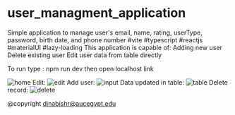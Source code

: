 # user_managment_application
Simple application to manage user's email, name, rating, userType, password, birth date, and phone number #vite #typescript #reactjs #materialUI #lazy-loading 
This application is capable of: 
Adding new user
Delete existing user
Edit user data from table directly

To run type : 
npm run dev 
then open localhost link


![home](https://user-images.githubusercontent.com/69760660/204160531-a22fa022-a3c0-4b41-8441-820a88d6162e.jpg)
Edit:
![edit](https://user-images.githubusercontent.com/69760660/204160730-2677609c-545f-4b82-88c6-273b01159c30.jpg)
Add user:
![input](https://user-images.githubusercontent.com/69760660/204160554-dd2b4fcb-cac9-49c1-9df8-8c604bdd1290.jpg)
Data updated in table:
![table](https://user-images.githubusercontent.com/69760660/204160558-6e303ca4-029d-4fe9-a890-2a0eb7d5434d.jpg)
Delete record:
![delete](https://user-images.githubusercontent.com/69760660/204160561-f47f136a-61d3-4764-bdf7-d1a24f4d400d.jpg)





@copyright dinabishr@aucegypt.edu
